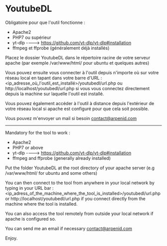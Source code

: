 # YoutubeDL

Obligatoire pour que l'outil fonctionne :

- Apache2
- PHP7 ou supérieur
- yt-dlp ----> https://github.com/yt-dlp/yt-dlp#installation
- ffmpeg et ffprobe (généralement déjà installés)

Placez le dossier YoutubeDL dans le répertoire racine de votre serveur apache (par exemple /var/www/html/ pour ubuntu et quelques autres)

Vous pouvez ensuite vous connecter à l'outil depuis n'importe où sur votre réseau local en tapant dans votre barre d'URL : <ip_adresse_où_l'outil_est_installé>/youtubedl/url.php ou http://localhost/youtubedl/url.php si vous vous connectez directement depuis la machine sur laquelle l'outil est installé.

Vous pouvez également accéder à l'outil à distance depuis l'extérieur de votre réseau local si apache est configuré pour que cela soit possible.

Vous pouvez m'envoyer un mail si besoin contact@arpenid.com
___________________________________________________________________________________________________________________________________________________

Mandatory for the tool to work :

- Apache2
- PHP7 or above
- yt-dlp ----> https://github.com/yt-dlp/yt-dlp#installation
- ffmpeg and ffprobe (generally already installed)

Put the folder YoutubeDL at the root directory of your apache server (e.g /var/www/html/ for ubuntu and some others)

You can then connect to the tool from anywhere in your local network by typing in your URL bar : <ip_adress_of_the_machine_where_the_tool_is_installed>/youtubedl/url.php or http://localhost/youtubedl/url.php if you connect directly from the machine where the tool is installed.

You can also access the tool remotely from outside your local network if apache is configured so.

You can send me an email if necessary contact@arpenid.com

Enjoy.
